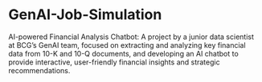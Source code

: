 # GenAI-Job-Simulation
AI-powered Financial Analysis Chatbot: A project by a junior data scientist at BCG’s GenAI team, focused on extracting and analyzing key financial data from 10-K and 10-Q documents, and developing an AI chatbot to provide interactive, user-friendly financial insights and strategic recommendations.
